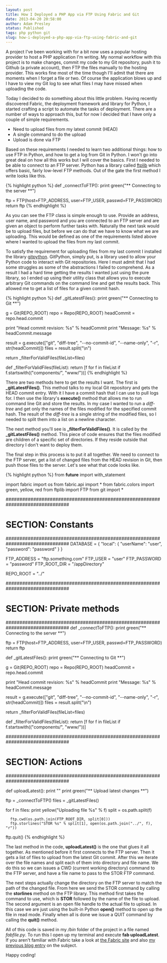 ```yaml
---
layout: post
title: How I Deployed a PHP App via FTP Using Fabric and Git
date: 2013-04-20 20:58:00
author: Adam Presley
status: Published
tags: php python git
slug: how-i-deployed-a-php-app-via-ftp-using-fabric-and-git
---
```

A project I've been working with for a bit now uses a popular hosting
provider to host a PHP application I'm writing. My normal workflow with
this project is to make changes, commit my code to my Git repository,
push it to Github (a private account), then FTP the files manually to
the hosting provider. This works fine most of the time though I'll admit
that there are moments when I forget a file or two. Of course the
application blows up and I have to view my Git log to see what files I
may have missed when uploading the code.

Today I decided to do something about this little problem. Having
recently discovered Fabric, the deployment framework and library for
Python, I started crafting a script to automate the tasks of deployment.
There are a number of ways to approach this, but for now I decided that
I have only a couple of simple requirements.

* Need to upload files from my latest commit (HEAD)
* A single command to do the upload
* Upload is done via FTP

Based on these requirements I needed to learn two additional things: how
to use FTP in Python, and how to get a log from Git in Python. I won't
go into great deal on how all this works but I will cover the basics.
First I needed to be able to connect to an FTP server. Python has a
library called [ftplib](http://docs.python.org/2/library/ftplib.html) which offers basic, fairly low-level FTP
methods. Out of the gate the first method I write looks like this.

{% highlight python %}
def _connectToFTP():
   print green("** Connecting to the server **")

   ftp = FTP(host=FTP_ADDRESS, user=FTP_USER, passwd=FTP_PASSWORD)
   return ftp
{% endhighlight %}

As you can see the FTP class is simple enough to use. Provide an
address, user name, and password and you are connected to an FTP server
and are given an object to perform further tasks with. Naturally the
next task would be to upload files, but before we can do that we have to
know what we are uploading. This would be defined as one of the
requirements listed above where I wanted to upload the files from my
last commit.

To satisfy the requirement for uploading files from my last commit I
installed the library [gitpython](https://github.com/gitpython-developers/GitPython). GitPython, simply put, is a
library used to allow your Python code to interact with Git
repositories. Here I must admit that I had some struggles as some of the
abstractions I failed to comprehend. As a result I had a hard time
getting the results I wanted just using the pure library, so I ended up
using their utility class that allows you to execute arbitrary Git
commands on the command line and get the results back. This allowed me
to get a list of files for a given commit hash.

{% highlight python %}
def _gitLatestFiles():
   print green("** Connecting to Git **")

   g = Git(REPO_ROOT)
   repo = Repo(REPO_ROOT)
   headCommit = repo.head.commit

   print "Head commit revision: %s" % headCommit
   print "Message: %s" % headCommit.message

   result = g.execute(["git", "diff-tree", "--no-commit-id", "--name-only", "-r", str(headCommit)])
   files = result.split("\n")

   return _filterForValidFiles(fileList=files)

def _filterForValidFiles(fileList):
   return [f for f in fileList if f.startswith(("components/", "www/"))]
{% endhighlight %}

There are two methods here to get the results I want. The first is
**_gitLatestFiles()**. This method talks to my local Git repository and
gets the HEAD commit entry. With it I have a commit hash that I can use
to pull logs for. I then use the library's **execute()** method that
allows me to run command line Git and store the results. In my case I
wanted to run a *diff-tree* and get only the names of the files modified
for the specified commit hash. The result of the *diff-tree* is a single
string of the modified files, so I needed to split them into a list on a
newline character.

The next method you'll see is **_filterForValidFiles()**. It is called
by the **_gitLatestFiles()** method. This piece of code ensures that
the files modified are children of a specific set of directories. If
they reside outside that directory I don't want to deploy them.

The final step in this process is to put it all together. We need to
connect to the FTP server, get a list of changed files from the HEAD
revision in Git, then push those files to the server. Let's see what
that code looks like.

{% highlight python %}
from __future__ import with_statement

import fabric
import os
from fabric.api import *
from fabric.colors import green, yellow, red
from ftplib import FTP
from git import *

###############################################################################
# SECTION: Constants
###############################################################################
DATABASE = {
   "local": {
      "userName": "user",
      "password": "password"
   }
}

FTP_ADDRESS = "ftp.something.com"
FTP_USER = "user"
FTP_PASSWORD = "password"
FTP_ROOT_DIR = "/appDirectory"

REPO_ROOT = "../"


###############################################################################
# SECTION: Private methods
###############################################################################
def _connectToFTP():
   print green("** Connecting to the server **")

   ftp = FTP(host=FTP_ADDRESS, user=FTP_USER, passwd=FTP_PASSWORD)
   return ftp

def _gitLatestFiles():
   print green("** Connecting to Git **")

   g = Git(REPO_ROOT)
   repo = Repo(REPO_ROOT)
   headCommit = repo.head.commit

   print "Head commit revision: %s" % headCommit
   print "Message: %s" % headCommit.message

   result = g.execute(["git", "diff-tree", "--no-commit-id", "--name-only", "-r", str(headCommit)])
   files = result.split("\n")

   return _filterForValidFiles(fileList=files)

def _filterForValidFiles(fileList):
   return [f for f in fileList if f.startswith(("components/", "www/"))]


###############################################################################
# SECTION: Actions
###############################################################################

def uploadLatest():
   print ""
   print green("** Upload latest changes **")

   ftp = _connectToFTP()
   files = _gitLatestFiles()

   for f in files:
      print yellow("Uploading file %s" % f)
      split = os.path.split(f)

      ftp.cwd(os.path.join(FTP_ROOT_DIR, split[0]))
      ftp.storlines("STOR %s" % split[1], open(os.path.join("../", f), "r"))

   ftp.quit()
{% endhighlight %}

The last method in the code, **uploadLatest()** is the one that glues it
all together. As mentioned before it first connects to the FTP server.
Then it gets a list of files to upload from the latest Git commit. After
this we iterate over the file names and split each of them into
directory and file name. We do this so we can issues a CWD (current
working directory) command to the FTP server, and have a file name to
pass to the STOR FTP command.

The next steps actually change the directory on the FTP server to match
the path of the changed file. From here we send the STOR command by
calling the **storlines** method on the FTP library. This method first
takes the command to use, which is **STOR** followed by the name of the
file to upload. The second argument is an open file handle to the actual
file to upload. In this case we are just using the built-in Python
**open()** method to open up the file in read mode. Finally when all is
done we issue a QUIT command by calling the **quit()** method.

All of this code is saved in my */bin* folder of the project in a file
named *fabfile.py*. To run this I open up my terminal and execute **fab
uploadLatest**. If you aren't familiar with Fabric take a look at [the
Fabric site](http://docs.fabfile.org/en/1.6/) and also
[my previous blog entry](#post/2012/10/my-first-experience-with-fabric-and-amazon-ec2) on the subject.

Happy coding!
